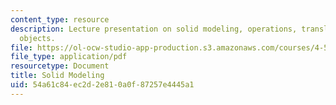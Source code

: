 ```yaml
---
content_type: resource
description: Lecture presentation on solid modeling, operations, translations, and
  objects.
file: https://ol-ocw-studio-app-production.s3.amazonaws.com/courses/4-500-introduction-to-design-computing-fall-2008/54a61c84ec2d2e810a0f87257e4445a1_lec2b.pdf
file_type: application/pdf
resourcetype: Document
title: Solid Modeling
uid: 54a61c84-ec2d-2e81-0a0f-87257e4445a1
---
```

